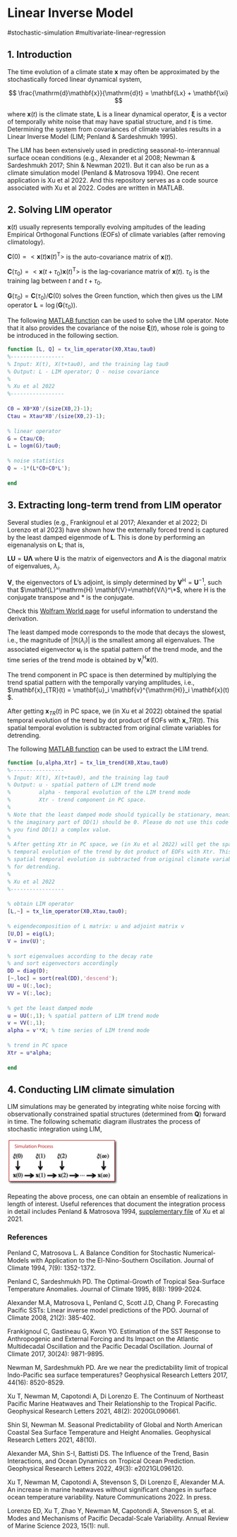 # Linear Inverse Model

#stochastic-simulation #multivariate-linear-regression

## 1. Introduction

The time evolution of a climate state $\mathbf{x}$ may often be approximated by the stochastically forced linear dynamical system,

$$
\frac{\mathrm{d}\mathbf{x}}{\mathrm{d}t} = \mathbf{Lx} + \mathbf{\xi}
$$

where $\mathbf{x}(t)$ is the climate state, $\mathbf{L}$ is a linear dynamical operator, $\mathbf{\xi}$ is a vector of temporally white noise that may have spatial structure, and $t$ is time. Determining the system from covariances of climate variables results in a Linear Inverse Model (LIM; Penland & Sardeshmukh 1995).

The LIM has been extensively used in predicting seasonal-to-interannual surface ocean conditions (e.g., Alexander et al 2008; Newman & Sardeshmukh 2017; Shin & Newman 2021). But it can also be run as a climate simulation model (Penland & Matrosova 1994). One recent application is Xu et al 2022. And this repository serves as a code source associated with Xu et al 2022. Codes are written in MATLAB.

## 2. Solving LIM operator

$\mathbf{x}(t)$ usually represents temporally evolving ampitudes of the leading Empirical Orthogonal Functions (EOFs) of climate variables (after removing climatology).

$\mathbf{C}(0) = <\mathbf{x}(t)\mathbf{x}(t)^\mathrm{T}>$ is the auto-covariance matrix of $\mathbf{x}(t)$.

$\mathbf{C}(\tau_0) = <\mathbf{x}(t+\tau_0)\mathbf{x}(t)^\mathrm{T}>$ is the lag-covariance matrix of $\mathbf{x}(t)$. $\tau_0$ is the training lag between $t$ and $t+\tau_0$.

$\mathbf{G}(\tau_0) = \mathbf{C}(\tau_0)/\mathbf{C}(0)$ solves the Green function, which then gives us the LIM operator $\mathbf{L} = \log(\mathbf{G}(\tau_0))$.

The following [MATLAB function](https://github.com/Tongtong-Xu-PSL/LIM/blob/main/tx_lim_operator.m) can be used to solve the LIM operator. Note that it also provides the covariance of the noise $\mathbf{\xi}(t)$, whose role is going to be introduced in the following section.

```Matlab
function [L, Q] = tx_lim_operator(X0,Xtau,tau0)
%-----------------
% Input: X(t), X(t+tau0), and the training lag tau0
% Output: L - LIM operator; Q - noise covariance
% 
% Xu et al 2022
%-----------------

C0 = X0*X0'/(size(X0,2)-1);
Ctau = Xtau*X0'/(size(X0,2)-1);

% linear operator
G = Ctau/C0;
L = logm(G)/tau0;

% noise statistics
Q = -1*(L*C0+C0*L');

end
```

## 3. Extracting long-term trend from LIM operator

Several studies (e.g., Frankignoul et al 2017; Alexander et al 2022; Di Lorenzo et al 2023) have shown how the externally forced trend is captured by the least damped eigenmode of $\mathbf{L}$. This is done by performing an eigenanalysis on $\mathbf{L}$; that is,

$\mathbf{LU} = \mathbf{U\Lambda}$ where $\mathbf{U}$ is the matrix of eigenvectors and $\mathbf{\Lambda}$ is the diagonal matrix of eigenvalues, $\lambda_i$. 

$\mathbf{V}$, the eigenvectors of $\mathbf{L}$’s adjoint, is simply determined by $\mathbf{V}^\mathrm{H}=\mathbf{U}^{-1}$, such that $\mathbf{L}^\mathrm{H} \mathbf{V}=\mathbf{VΛ}^\*$, where $\mathrm{H}$ is the conjugate transpose and $*$ is the conjugate. 

Check this [Wolfram World page](https://mathworld.wolfram.com/Eigenvector.html) for useful information to understand the derivation.

The least damped mode corresponds to the mode that decays the slowest, i.e., the magnitude of $|\Re(\lambda_i)|$ is the smallest among all eigenvalues. The associated eigenvector $\mathbf{u}_i$ is the spatial pattern of the trend mode, and the time series of the trend mode is obtained by $\mathbf{v}^{\mathrm{H}}_i \mathbf{x}(t)$.

The trend component in PC space is then determined by multiplying the trend spatial pattern with the temporally varying amplitudes, i.e., $\mathbf{x}_{TR}(t) = \mathbf{u}_i \mathbf{v}^{\mathrm{H}}_i \mathbf{x}(t) $.

After getting $\mathbf{x}_{TR}(t)$ in PC space, we (in Xu et al 2022) obtained the spatial temporal evolution of the trend by dot product of EOFs with $\mathbf{x}\_{TR}(t)$. This spatial temporal evolution is subtracted from original climate variables for detrending. 

The following [MATLAB function](https://github.com/Tongtong-Xu-PSL/LIM/blob/main/tx_lim_trend.m) can be used to extract the LIM trend. 

```Matlab
function [u,alpha,Xtr] = tx_lim_trend(X0,Xtau,tau0)
%-----------------
% Input: X(t), X(t+tau0), and the training lag tau0
% Output: u - spatial pattern of LIM trend mode
%         alpha - temporal evolution of the LIM trend mode
%         Xtr - trend component in PC space.        
%
% Note that the least damped mode should typically be stationary, meaning
% the imaginary part of DD(1) should be 0. Please do not use this code if
% you find DD(1) a complex value.
%
% After getting Xtr in PC space, we (in Xu et al 2022) will get the spatial
% temporal evolution of the trend by dot product of EOFs with Xtr. This
% spatial temporal evolution is subtracted from original climate variables
% for detrending.
%
% Xu et al 2022
%-----------------

% obtain LIM operator
[L,~] = tx_lim_operator(X0,Xtau,tau0);

% eigendecomposition of L matrix: u and adjoint matrix v
[U,D] = eig(L);
V = inv(U)';

% sort eigenvalues according to the decay rate 
% and sort eigenvectors accordingly
DD = diag(D);
[~,loc] = sort(real(DD),'descend');
UU = U(:,loc);
VV = V(:,loc);

% get the least damped mode
u = UU(:,1); % spatial pattern of LIM trend mode
v = VV(:,1);
alpha = v'*X; % time series of LIM trend mode

% trend in PC space
Xtr = u*alpha;

end
```

## 4. Conducting LIM climate simulation

LIM simulations may be generated by integrating white noise forcing with observationally constrained spatial structures (determined from $\mathbf{Q}$) forward in time. The following schematic diagram illustrates the process of stochastic integration using LIM,

<img src="https://github.com/Tongtong-Xu-PSL/LIM/blob/main/schematic_simulation_process.png " width="50%" />

Repeating the above process, one can obtain an ensemble of realizations in length of interest. Useful references that document the integration process in detail includes Penland & Matrosova 1994, [supplementary file](https://agupubs.onlinelibrary.wiley.com/action/downloadSupplement?doi=10.1029%2F2020GL090661&file=2020GL090661-sup-0001-Text+SI-S01.pdf) of Xu et al 2021.

### References

Penland C, Matrosova L. A Balance Condition for Stochastic Numerical-Models with Application to the El-Nino-Southern Oscillation. Journal of Climate 1994, 7(9): 1352-1372.

Penland C, Sardeshmukh PD. The Optimal-Growth of Tropical Sea-Surface Temperature Anomalies. Journal of Climate 1995, 8(8): 1999-2024.

Alexander M.A, Matrosova L, Penland C, Scott J.D, Chang P. Forecasting Pacific SSTs: Linear inverse model predictions of the PDO. Journal of Climate 2008, 21(2): 385-402.

Frankignoul C, Gastineau G, Kwon YO. Estimation of the SST Response to Anthropogenic and External Forcing and Its Impact on the Atlantic Multidecadal Oscillation and the Pacific Decadal Oscillation. Journal of Climate 2017, 30(24): 9871-9895.

Newman M, Sardeshmukh PD. Are we near the predictability limit of tropical Indo-Pacific sea surface temperatures? Geophysical Research Letters 2017, 44(16): 8520-8529.

Xu T, Newman M, Capotondi A, Di Lorenzo E. The Continuum of Northeast Pacific Marine Heatwaves and Their Relationship to the Tropical Pacific. Geophysical Research Letters 2021, 48(2): 2020GL090661.

Shin SI, Newman M. Seasonal Predictability of Global and North American Coastal Sea Surface Temperature and Height Anomalies. Geophysical Research Letters 2021, 48(10).

Alexander MA, Shin S-I, Battisti DS. The Influence of the Trend, Basin Interactions, and Ocean Dynamics on Tropical Ocean Prediction. Geophysical Research Letters 2022, 49(3): e2021GL096120.

Xu T, Newman M, Capotondi A, Stevenson S, Di Lorenzo E, Alexander M.A. An increase in marine heatwaves without significant changes in surface ocean temperature variability. Nature Communications 2022. In press.

Lorenzo ED, Xu T, Zhao Y, Newman M, Capotondi A, Stevenson S, et al. Modes and Mechanisms of Pacific Decadal-Scale Variability. Annual Review of Marine Science 2023, 15(1): null.
